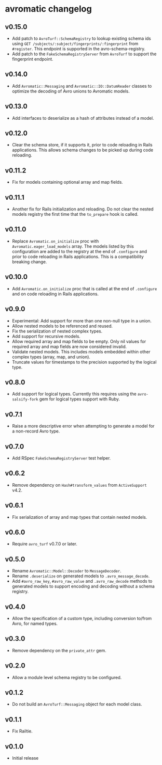 # avromatic changelog

## v0.15.0
- Add patch to `AvroTurf::SchemaRegistry` to lookup existing schema ids using
  `GET /subjects/:subject/fingerprints/:fingerprint` from `#register`.
  This endpoint is supported in the avro-schema-registry.
- Add patch to the `FakeSchemaRegistryServer` from `AvroTurf` to support the
  fingerprint endpoint.

## v0.14.0
- Add `Avromatic::Messaging` and `Avromatic::IO::DatumReader` classes to
  optimize the decoding of Avro unions to Avromatic models.

## v0.13.0
- Add interfaces to deserialize as a hash of attributes instead of a model.

## v0.12.0
- Clear the schema store, if it supports it, prior to code reloading in Rails
  applications. This allows schema changes to be picked up during code
  reloading.

## v0.11.2
- Fix for models containing optional array and map fields.

## v0.11.1
- Another fix for Rails initialization and reloading. Do not clear the nested
  models registry the first time that the `to_prepare` hook is called.

## v0.11.0
- Replace `Avromatic.on_initialize` proc with `Avromatic.eager_load_models`
  array. The models listed by this configuration are added to the registry
  at the end of `.configure` and prior to code reloading in Rails applications.
  This is a compatibility breaking change.

## v0.10.0
- Add `Avromatic.on_initialize` proc that is called at the end of `.configure`
  and on code reloading in Rails applications.

## v0.9.0
- Experimental: Add support for more than one non-null type in a union.
- Allow nested models to be referenced and reused.
- Fix the serialization of nested complex types.
- Add support for recursive models.
- Allow required array and map fields to be empty. Only nil values for required
  array and map fields are now considered invalid.
- Validate nested models. This includes models embedded within other complex
  types (array, map, and union).
- Truncate values for timestamps to the precision supported by the logical type.

## v0.8.0
- Add support for logical types. Currently this requires using the
  `avro-salsify-fork` gem for logical types support with Ruby.

## v0.7.1
- Raise a more descriptive error when attempting to generate a model for a
  non-record Avro type.

## v0.7.0
- Add RSpec `FakeSchemaRegistryServer` test helper.

## v0.6.2
- Remove dependency on `Hash#transform_values` from `ActiveSupport` v4.2.

## v0.6.1
- Fix serialization of array and map types that contain nested models.

## v0.6.0
- Require `avro_turf` v0.7.0 or later.

## v0.5.0
- Rename `Avromatic::Model::Decoder` to `MessageDecoder`.
- Rename `.deserialize` on generated models to `.avro_message_decode`.
- Add `#avro_raw_key`, `#avro_raw_value` and `.avro_raw_decode` methods to
  generated models to support encoding and decoding without a schema registry.

## v0.4.0
- Allow the specification of a custom type, including conversion to/from Avro,
  for named types.

## v0.3.0
- Remove dependency on the `private_attr` gem.

## v0.2.0
- Allow a module level schema registry to be configured.

## v0.1.2
- Do not build an `AvroTurf::Messaging` object for each model class.

## v0.1.1
- Fix Railtie.

## v0.1.0
- Initial release
